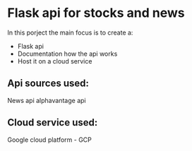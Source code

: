 # Flask api for stocks and news

In this porject the main focus is to create a:
- Flask api
- Documentation how the api works
- Host it on a cloud service

## Api sources used:
News api
alphavantage api

## Cloud service used:
Google cloud platform - GCP


